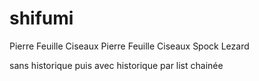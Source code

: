 # shifumi
Pierre Feuille Ciseaux
Pierre Feuille Ciseaux Spock Lezard

sans historique
puis avec historique par list chainée
